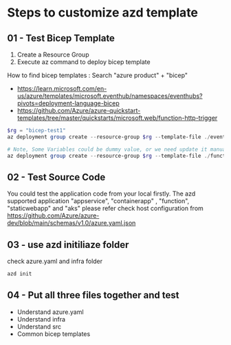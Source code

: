 # Steps to customize azd template

## 01 - Test Bicep Template

1. Create a Resource Group 
2. Execute az command to deploy bicep template

How to find bicep templates : Search "azure product" + "bicep"
- https://learn.microsoft.com/en-us/azure/templates/microsoft.eventhub/namespaces/eventhubs?pivots=deployment-language-bicep
- https://github.com/Azure/azure-quickstart-templates/tree/master/quickstarts/microsoft.web/function-http-trigger

```powershell
$rg = "bicep-test1"
az deployment group create --resource-group $rg --template-file ./eventhubs.bicep

# Note, Some Variables could be dummy value, or we need update it manually, e.g. eventHubsConnectionString
az deployment group create --resource-group $rg --template-file ./functionapp.bicep
```

## 02 - Test Source Code
You could test the application code from your local firstly. 
The azd supported application "appservice", "containerapp" , "function", "staticwebapp" and "aks"
please refer check host configuration from https://github.com/Azure/azure-dev/blob/main/schemas/v1.0/azure.yaml.json

## 03 - use azd initiliaze folder

check azure.yaml and infra folder

```powershell
azd init
```

## 04 - Put all three files together and test
- Understand azure.yaml
- Understand infra
- Understand src
- Common bicep templates
